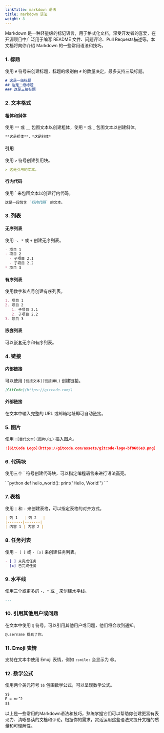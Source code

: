 ```yaml
---
linkTitle: markdown 语法
title: markdown 语法
weight: 8
---
```


Markdown 是一种轻量级的标记语言，用于格式化文档，深受开发者的喜爱，在开源项目中广泛用于编写 README 文件、问题评论、Pull Requests描述等。本文档将向你介绍 Markdown 的一些常用语法和技巧。

### 1. 标题

使用 `#` 符号来创建标题，标题的级别由 `#` 的数量决定，最多支持三级标题。

```markdown
# 这是一级标题
## 这是二级标题
### 这是三级标题
```

### 2. 文本格式

#### 粗体和斜体

使用 `**` 或 `__` 包围文本以创建粗体，使用 `*` 或 `_` 包围文本以创建斜体。

```markdown
**这是粗体**，*这是斜体*
```

#### 引用

使用 `>` 符号创建引用块。

```markdown
> 这是引用的文本。
```

#### 行内代码

使用 \` 来包围文本以创建行内代码。

```markdown
这是一段包含 `行内代码` 的文本。
```

### 3. 列表

#### 无序列表

使用 `-`、`*` 或 `+` 创建无序列表。

```markdown
- 项目 1
- 项目 2
  - 子项目 2.1
  - 子项目 2.2
* 项目 3
```

#### 有序列表

使用数字和点号创建有序列表。

```markdown
1. 项目 1
2. 项目 2
   1. 子项目 2.1
   2. 子项目 2.2
3. 项目 3
```

#### 嵌套列表

可以嵌套无序和有序列表。

### 4. 链接

#### 内部链接

可以使用 `[链接文本](链接URL)` 创建链接。

```markdown
[GitCode](https://gitcode.com/)
```

#### 外部链接

在文本中输入完整的 URL 或邮箱地址即可自动链接。

### 5. 图片

使用 `![替代文本](图片URL)` 插入图片。

```markdown
![GitCode Logo](https://gitcode.com/assets/gitcode-logo-bf8686e9.png)
```

### 6. 代码块

使用三个 \` 符号创建代码块，可以指定编程语言来进行语法高亮。

\```python
def hello_world():
    print("Hello, World!")
\```

### 7. 表格

使用 `|` 和 `-` 来创建表格，可以指定表格的对齐方式。

```markdown
| 列 1   | 列 2   |
|-------|-------|
| 内容 1 | 内容 2 |
```

### 8. 任务列表

使用 `- [ ]` 或 `- [x]` 来创建任务列表。

```markdown
- [ ] 未完成任务
- [x] 已完成任务
```

### 9. 水平线

使用三个或更多的 `-`、`*` 或 `_` 来创建水平线。

```markdown
---
```

### 10. 引用其他用户或问题

在文本中使用 `@` 符号，可以引用其他用户或问题，他们将会收到通知。

```markdown
@username 提到了你。
```

### 11. Emoji 表情

支持在文本中使用 Emoji 表情，例如 `:smile:` 会显示为 😄。

### 12. 数学公式

使用两个美元符号 `$$` 包围数学公式，可以呈现数学公式。

```markdown
$$
E = mc^2
$$
```

以上是一些常用的Markdown语法和技巧，熟练掌握它们可以帮助你创建更富有表现力、清晰易读的文档和评论。根据你的需求，灵活运用这些语法来提升文档的质量和可理解性。